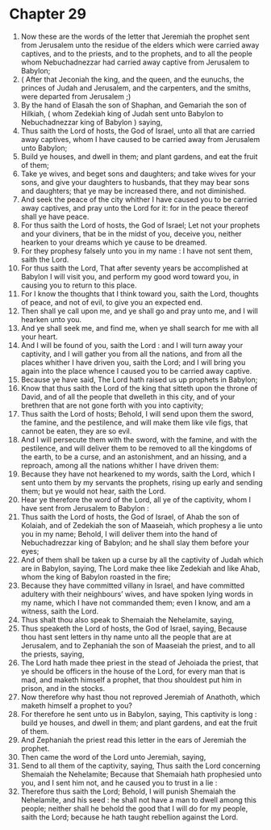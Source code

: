 # Chapter 29

1. Now these are the words of the letter that Jeremiah the prophet sent from Jerusalem unto the residue of the elders which were carried away captives, and to the priests, and to the prophets, and to all the people whom Nebuchadnezzar had carried away captive from Jerusalem to Babylon;
2. ( After that Jeconiah the king, and the queen, and the eunuchs, the princes of Judah and Jerusalem, and the carpenters, and the smiths, were departed from Jerusalem ;)
3. By the hand of Elasah the son of Shaphan, and Gemariah the son of Hilkiah, ( whom Zedekiah king of Judah sent unto Babylon to Nebuchadnezzar king of Babylon ) saying,
4. Thus saith the Lord of hosts, the God of Israel, unto all that are carried away captives, whom I have caused to be carried away from Jerusalem unto Babylon;
5. Build ye houses, and dwell in them; and plant gardens, and eat the fruit of them;
6. Take ye wives, and beget sons and daughters; and take wives for your sons, and give your daughters to husbands, that they may bear sons and daughters; that ye may be increased there, and not diminished.
7. And seek the peace of the city whither I have caused you to be carried away captives, and pray unto the Lord for it: for in the peace thereof shall ye have peace.
8. For thus saith the Lord of hosts, the God of Israel; Let not your prophets and your diviners, that be in the midst of you, deceive you, neither hearken to your dreams which ye cause to be dreamed.
9. For they prophesy falsely unto you in my name : I have not sent them, saith the Lord.
10. For thus saith the Lord, That after seventy years be accomplished at Babylon I will visit you, and perform my good word toward you, in causing you to return to this place.
11. For I know the thoughts that I think toward you, saith the Lord, thoughts of peace, and not of evil, to give you an expected end.
12. Then shall ye call upon me, and ye shall go and pray unto me, and I will hearken unto you.
13. And ye shall seek me, and find me, when ye shall search for me with all your heart.
14. And I will be found of you, saith the Lord : and I will turn away your captivity, and I will gather you from all the nations, and from all the places whither I have driven you, saith the Lord; and I will bring you again into the place whence I caused you to be carried away captive.
15. Because ye have said, The Lord hath raised us up prophets in Babylon;
16. Know that thus saith the Lord of the king that sitteth upon the throne of David, and of all the people that dwelleth in this city, and of your brethren that are not gone forth with you into captivity;
17. Thus saith the Lord of hosts; Behold, I will send upon them the sword, the famine, and the pestilence, and will make them like vile figs, that cannot be eaten, they are so evil.
18. And I will persecute them with the sword, with the famine, and with the pestilence, and will deliver them to be removed to all the kingdoms of the earth, to be a curse, and an astonishment, and an hissing, and a reproach, among all the nations whither I have driven them:
19. Because they have not hearkened to my words, saith the Lord, which I sent unto them by my servants the prophets, rising up early and sending them; but ye would not hear, saith the Lord.
20. Hear ye therefore the word of the Lord, all ye of the captivity, whom I have sent from Jerusalem to Babylon :
21. Thus saith the Lord of hosts, the God of Israel, of Ahab the son of Kolaiah, and of Zedekiah the son of Maaseiah, which prophesy a lie unto you in my name; Behold, I will deliver them into the hand of Nebuchadrezzar king of Babylon; and he shall slay them before your eyes;
22. And of them shall be taken up a curse by all the captivity of Judah which are in Babylon, saying, The Lord make thee like Zedekiah and like Ahab, whom the king of Babylon roasted in the fire;
23. Because they have committed villany in Israel, and have committed adultery with their neighbours’ wives, and have spoken lying words in my name, which I have not commanded them; even I know, and am a witness, saith the Lord.
24. Thus shalt thou also speak to Shemaiah the Nehelamite, saying,
25. Thus speaketh the Lord of hosts, the God of Israel, saying, Because thou hast sent letters in thy name unto all the people that are at Jerusalem, and to Zephaniah the son of Maaseiah the priest, and to all the priests, saying,
26. The Lord hath made thee priest in the stead of Jehoiada the priest, that ye should be officers in the house of the Lord, for every man that is mad, and maketh himself a prophet, that thou shouldest put him in prison, and in the stocks.
27. Now therefore why hast thou not reproved Jeremiah of Anathoth, which maketh himself a prophet to you?
28. For therefore he sent unto us in Babylon, saying, This captivity is long : build ye houses, and dwell in them; and plant gardens, and eat the fruit of them.
29. And Zephaniah the priest read this letter in the ears of Jeremiah the prophet.
30. Then came the word of the Lord unto Jeremiah, saying,
31. Send to all them of the captivity, saying, Thus saith the Lord concerning Shemaiah the Nehelamite; Because that Shemaiah hath prophesied unto you, and I sent him not, and he caused you to trust in a lie :
32. Therefore thus saith the Lord; Behold, I will punish Shemaiah the Nehelamite, and his seed : he shall not have a man to dwell among this people; neither shall he behold the good that I will do for my people, saith the Lord; because he hath taught rebellion against the Lord.


